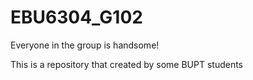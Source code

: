 # EBU6304_G102
Everyone in the group is handsome!

This is a  repository that created by some BUPT students 
